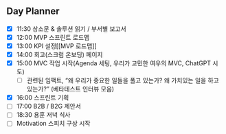 ## Day Planner
- [x] 11:30 상소문 & 솔루션 읽기 / 부서별 보고서
- [x] 12:00 MVP 스프린트 로드맵
- [x] 13:00 KPI 설정[[MVP 로드맵]]
- [x] 14:00 회고(스크럼 온보딩) 페이지
- [x] 15:00 MVC 작업 시작(Agenda 세팅, 우리가 고민한 여우의 MVC, ChatGPT 시도)
	- [ ] 관련된 임팩트, “왜 우리가 중요한 일들을 풀고 있는가? 왜 가치있는 일을 하고 있는가?” (베타테스트 인터뷰 모음)
- [x] 16:00 스프린트 기획
- [ ] 17:00 B2B / B2G 제안서
- [ ] 18:30 용훈 저녁 식사
- [ ] Motivation 스피치 구상 시작